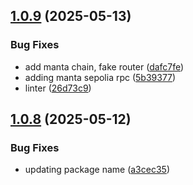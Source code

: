 ## [1.0.9](https://github.com/eco/eco-chains/compare/v1.0.8...v1.0.9) (2025-05-13)


### Bug Fixes

* add manta chain, fake router ([dafc7fe](https://github.com/eco/eco-chains/commit/dafc7feef6a187d4990424cc0024580457ce0372))
* adding manta sepolia rpc ([5b39377](https://github.com/eco/eco-chains/commit/5b39377cafe8dfee0e8ac9e1e98909f6b267d6ec))
* linter ([26d73c9](https://github.com/eco/eco-chains/commit/26d73c9cdba8cc4d3ffeaf60ce20cf7fd0b588f7))

## [1.0.8](https://github.com/eco/eco-chains/compare/v1.0.7...v1.0.8) (2025-05-12)


### Bug Fixes

* updating package name ([a3cec35](https://github.com/eco/eco-chains/commit/a3cec3555358008230a3c9a676c3ed9c685e76b7))
